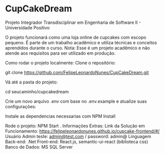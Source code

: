 # CupCakeDream
Projeto Integrador Transdisciplinar em Engenharia de Software II - Universidade Positivo

O projeto funcionará como uma loja online de cupcakes com escopo pequeno. É parte de um trabalho acadêmico e utiliza técnicas e conceitos aprendidos durante o curso. 
Nota: Esse é um projeto acadêmico e não atende aos requisitos para ser utilizado em produção.

Como rodar o projeto localmente:
Clone o repositório:

git clone https://github.com/FelipeLeonardoNunes/CupCakeDream.git

Vá até a pasta do projeto:

cd seucaminho/cupcakedream

Crie um novo arquivo .env com base no .env.example e atualize suas configurações:

Instale as dependencias necessarias com NPM Install

Rode o projeto:
NPM Start
 .
Informações Extras:
Link da Solução em Funcionamento: https://felipeleonardonunes.github.io/cupcake-frontend/#/
Usuário Admin teste: admin@test.com / password: admin@
Linguagem Back-end: .Net
Front-end: React.js, semantic-ui-react (biblioteca css)
Banco de Dados: MS SQL Server
